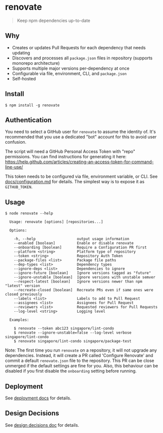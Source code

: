 # renovate

> Keep npm dependencies up-to-date

##  Why

- Creates or updates Pull Requests for each dependency that needs updating
- Discovers and processes all `package.json` files in repository (supports monorepo architecture)
- Supports multiple major versions per-dependency at once
- Configurable via file, environment, CLI, and `package.json`
- Self-hosted

## Install

```
$ npm install -g renovate
```

## Authentication

You need to select a GitHub user for `renovate` to assume the identity of. It's recommended that you use a dedicated "bot" account for this to avoid user confusion.

The script will need a GitHub Personal Access Token with "repo" permissions. You can find instructions for generating it here: https://help.github.com/articles/creating-an-access-token-for-command-line-use/

This token needs to be configured via file, environment variable, or CLI. See [docs/configuration.md](docs/configuration.md) for details.
The simplest way is to expose it as `GITHUB_TOKEN`.

## Usage

```
$ node renovate --help

  Usage: renovate [options] [repositories...]

  Options:

    -h, --help                   output usage information
    --enabled [boolean]          Enable or disable renovate
    --onboarding [boolean]       Require a Configuration PR first
    --platform <string>          Platform type of repository
    --token <string>             Repository Auth Token
    --package-files <list>       Package file paths
    --dep-types <list>           Dependency types
    --ignore-deps <list>         Dependencies to ignore
    --ignore-future [boolean]    Ignore versions tagged as "future"
    --ignore-unstable [boolean]  Ignore versions with unstable semver
    --respect-latest [boolean]   Ignore versions newer than npm "latest" version
    --recreate-closed [boolean]  Recreate PRs even if same ones were closed previously
    --labels <list>              Labels to add to Pull Request
    --assignees <list>           Assignees for Pull Request
    --reviewers <list>           Requested reviewers for Pull Requests
    --log-level <string>         Logging level

  Examples:

    $ renovate --token abc123 singapore/lint-condo
    $ renovate --ignore-unstable=false --log-level verbose singapore/lint-condo
    $ renovate singapore/lint-condo singapore/package-test
```

Note: The first time you run `renovate` on a repository, it will not upgrade any dependencies. Instead, it will create a PR called 'Configure Renovate' and commit a default `renovate.json` file to the repository. This PR can be close unmerged if the default settings are fine for you. Also, this behaviour can be disabled if you first disable the `onboarding` setting before running.

## Deployment

See [deployment docs](docs/deployment.md) for details.

## Design Decisions

See [design decisions doc](docs/design-decisions.md) for details.
